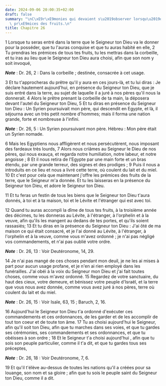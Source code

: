 ```yaml
---
date: 2024-09-06 20:00:35+02:00
draft: false
summary: "\nC\xE9r\xE9monies qui devaient s\u2019observer lorsqu\u2019on offrait les\
  \ pr\xE9mices des fruits.\n"
title: Chapitre 26
---
```





1 Lorsque tu seras entré dans la terre que le Seigneur ton Dieu va le donner pour la posséder, que tu l'auras conquise et que tu auras habité en elle, 2 Tu prendras les prémices de tous tes fruits, tu les mettras dans la corbeille, et tu iras au lieu que le Seigneur ton Dieu aura choisi, afin que son nom y soit invoqué,

***Note*** :  Dr. 26, 2 : Dans la corbeille ; destinée, consacrée à cet usage.

3 Et tu t'approcheras du prêtre qu'il y aura en ces jours-là, et tu lui diras : Je déclare hautement aujourd'hui, en présence du Seigneur ton Dieu, que je suis entré dans la terre, au sujet de laquelle il a juré à nos pères qu'il nous la donnerait. 4 Alors le prêtre prenant la corbeille de ta main, la déposera devant l'autel du Seigneur ton Dieu, 5 Et tu diras en présence du Seigneur ton Dieu : Un Syrien poursuivait mon père, qui descendit en Egypte, et là, il séjourna avec un très petit nombre d'hommes; mais il forma une nation grande, forte et nombreuse à l'infini.

***Note*** :  Dr. 26, 5 : Un Syrien poursuivant mon père. Hébreu : Mon père était un Syrien nomade.

6 Mais les Egyptiens nous affligèrent et nous persécutèrent, nous imposant des fardeaux très lourds, 7 Alors nous criâmes au Seigneur le Dieu de nos pères, qui nous exauça, et regarda notre humiliation, notre labeur, et notre angoisse ; 8 Et il nous retira de l'Egypte par une main forte et un bras étendu, par une grande terreur, des signes et des prodiges ; 9 Puis il nous a introduits en ce lieu et nous a livré cette terre, où coulent du lait et du miel. 10 Et c'est pour cela que maintenant j'offre les prémices des fruits de la terre, que le Seigneur m'a donnée. Et tu les laisseras en la présence du Seigneur ton Dieu, et adore le Seigneur ton Dieu.


11 Et tu feras un festin de tous les biens que le Seigneur ton Dieu t'aura donnés, à toi et à ta maison, toi et le Lévite et l'étranger qui est avec toi.


12 Quand tu auras accompli la dîme de tous tes fruits, à la troisième année des décimes, tu les donneras au Lévite, à l'étranger, à l'orphelin et à la veuve, afin qu'ils les mangent au dedans de tes portes, et qu'ils soient rassasiés; 13 Et tu diras en la présence du Seigneur ton Dieu : J'ai ôté de ma maison ce qui était consacré, et je l'ai donné au Lévite, à l'étranger, à l'orphelin et à la veuve, comme vous m'avez ordonné ; je n'ai pas négligé vos commandements, et n'ai pas oublié votre ordre.

***Note*** :  Dr. 26, 13 : Voir Deutéronome, 14, 29.

14 Je n'ai pas mangé de ces choses pendant mon deuil, je ne les ai mises à part pour aucun usage profane, et je n'en ai rien employé dans les funérailles. J'ai obéi à la voix du Seigneur mon Dieu et j'ai fait toutes choses, comme vous m'avez ordonné. 15 Regardez de votre sanctuaire, du haut des cieux, votre demeure, et bénissez votre peuple d'Israël, et la terre que vous nous avez donnée, comme vous avez juré à nos pères, terre où coulent du lait et du miel.

***Note*** :  Dr. 26, 15 : Voir Isaïe, 63, 15 ; Baruch, 2, 16.


16 Aujourd'hui le Seigneur ton Dieu t'a ordonné d'exécuter ces commandements et ces ordonnances, de les garder et de les accomplir de tout ton coeur et de toute ton âme. 17 Tu as choisi aujourd'hui le Seigneur, afin qu'il soit ton Dieu, afin que tu marches dans ses voies, et que tu gardes ses cérémonies, ses commandements et ses ordonnances, et que tu obéisses à son ordre ; 18 Et le Seigneur t'a choisi aujourd'hui , afin que tu sois son peuple particulier, comme il t'a dit, et que tu gardes tous ses préceptes,

***Note*** :  Dr. 26, 18 : Voir Deutéronome, 7, 6.

19 Et qu'il t'élève au-dessus de toutes les nations qu'il a créées pour sa louange, son nom et sa gloire ; afin que tu sois le peuple saint du Seigneur ton Dieu, comme il a dit.


